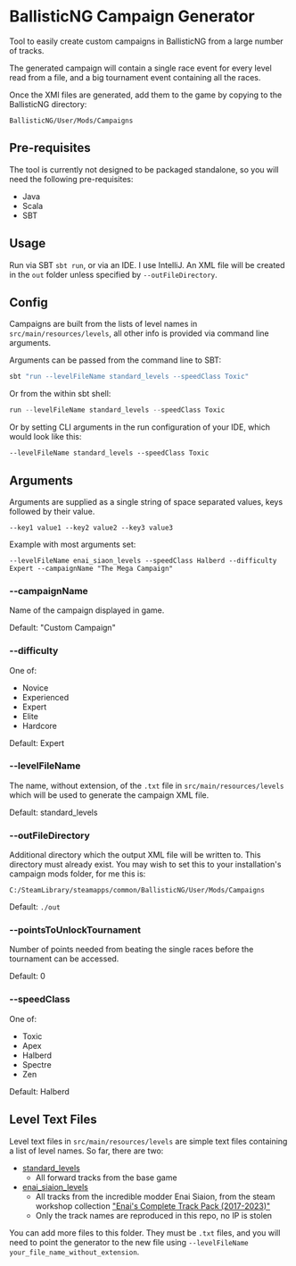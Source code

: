 # BallisticNG Campaign Generator

Tool to easily create custom campaigns in BallisticNG from a large number of tracks.

The generated campaign will contain a single race event for every level read from a file, and a big tournament event containing all the races.

Once the XMl files are generated, add them to the game by copying to the BallisticNG directory:

```
BallisticNG/User/Mods/Campaigns
```

## Pre-requisites

The tool is currently not designed to be packaged standalone, so you will need the following pre-requisites:
* Java
* Scala
* SBT

## Usage

Run via SBT `sbt run`, or via an IDE. I use IntelliJ. An XML file will be created in the `out` folder unless specified by `--outFileDirectory`.

## Config

Campaigns are built from the lists of level names in `src/main/resources/levels`,
all other info is provided via command line arguments.

Arguments can be passed from the command line to SBT:

```bash
sbt "run --levelFileName standard_levels --speedClass Toxic"
```

Or from the within sbt shell:

```sbt
run --levelFileName standard_levels --speedClass Toxic
```

Or by setting CLI arguments in the run configuration of your IDE, which would look like this:

```
--levelFileName standard_levels --speedClass Toxic
```

## Arguments

Arguments are supplied as a single string of space separated values, keys followed by their value.

```--key1 value1 --key2 value2 --key3 value3```

Example with most arguments set:

```
--levelFileName enai_siaon_levels --speedClass Halberd --difficulty Expert --campaignName "The Mega Campaign"
```

### --campaignName

Name of the campaign displayed in game.

Default: "Custom Campaign"

### --difficulty

One of:
* Novice
* Experienced
* Expert
* Elite
* Hardcore

Default: Expert

### --levelFileName

The name, without extension, of the `.txt` file in `src/main/resources/levels` which will be used to generate the campaign XML file.

Default: standard_levels

### --outFileDirectory

Additional directory which the output XML file will be written to. This directory must already exist.
You may wish to set this to your installation's campaign mods folder, for me this is:

```
C:/SteamLibrary/steamapps/common/BallisticNG/User/Mods/Campaigns
```

Default: `./out`

### --pointsToUnlockTournament

Number of points needed from beating the single races before the tournament can be accessed.

Default: 0

### --speedClass

One of:
* Toxic
* Apex
* Halberd
* Spectre
* Zen

Default: Halberd

## Level Text Files

Level text files in `src/main/resources/levels` are simple text files containing a list of level names. So far, there are two:
* [standard_levels](src/main/resources/levels/standard_levels.txt)
  * All forward tracks from the base game
* [enai_siaion_levels](src/main/resources/levels/enai_siaion_levels.txt)
  * All tracks from the incredible modder Enai Siaion, from the steam workshop collection ["Enai's Complete Track Pack (2017-2023)"](https://steamcommunity.com/workshop/filedetails/?id=1948759147)
  * Only the track names are reproduced in this repo, no IP is stolen

You can add more files to this folder. They must be `.txt` files, and you will need to point the generator to the new file using `--levelFileName your_file_name_without_extension`.
